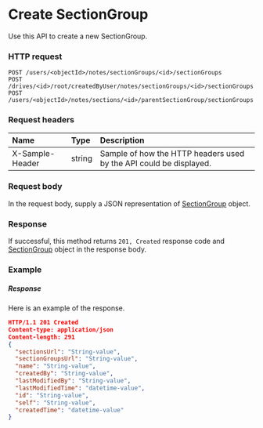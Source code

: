 # Create SectionGroup

Use this API to create a new SectionGroup.
### HTTP request
```http
POST /users/<objectId>/notes/sectionGroups/<id>/sectionGroups
POST /drives/<id>/root/createdByUser/notes/sectionGroups/<id>/sectionGroups
POST /users/<objectId>/notes/sections/<id>/parentSectionGroup/sectionGroups

```
### Request headers
| Name       | Type | Description|
|:---------------|:--------|:----------|
| X-Sample-Header  | string  | Sample of how the HTTP headers used by the API could be displayed.|

### Request body
In the request body, supply a JSON representation of [SectionGroup](../resources/sectiongroup.md) object.


### Response
If successful, this method returns `201, Created` response code and [SectionGroup](../resources/sectiongroup.md) object in the response body.

### Example
##### Response
Here is an example of the response.
```json
HTTP/1.1 201 Created
Content-type: application/json
Content-length: 291
{
  "sectionsUrl": "String-value",
  "sectionGroupsUrl": "String-value",
  "name": "String-value",
  "createdBy": "String-value",
  "lastModifiedBy": "String-value",
  "lastModifiedTime": "datetime-value",
  "id": "String-value",
  "self": "String-value",
  "createdTime": "datetime-value"
}
```
